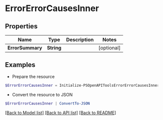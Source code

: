 # ErrorErrorCausesInner
## Properties

Name | Type | Description | Notes
------------ | ------------- | ------------- | -------------
**ErrorSummary** | **String** |  | [optional] 

## Examples

- Prepare the resource
```powershell
$ErrorErrorCausesInner = Initialize-PSOpenAPIToolsErrorErrorCausesInner  -ErrorSummary null
```

- Convert the resource to JSON
```powershell
$ErrorErrorCausesInner | ConvertTo-JSON
```

[[Back to Model list]](../README.md#documentation-for-models) [[Back to API list]](../README.md#documentation-for-api-endpoints) [[Back to README]](../README.md)

